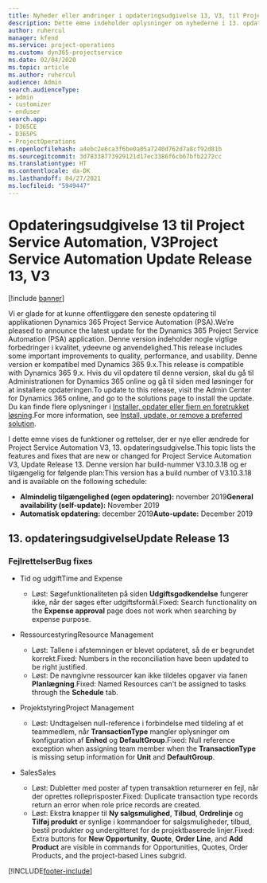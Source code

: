 ```yaml
---
title: Nyheder eller ændringer i opdateringsudgivelse 13, V3, til Project Service Automation
description: Dette emne indeholder oplysninger om nyhederne i 13. opdateringsudgivelse til Project Service Automation, V3.
author: ruhercul
manager: kfend
ms.service: project-operations
ms.custom: dyn365-projectservice
ms.date: 02/04/2020
ms.topic: article
ms.author: ruhercul
audience: Admin
search.audienceType:
- admin
- customizer
- enduser
search.app:
- D365CE
- D365PS
- ProjectOperations
ms.openlocfilehash: a4ebc2e6ca3f6be0a05a7240d762d7a8cf92d81b
ms.sourcegitcommit: 3d78338773929121d17ec3386f6cb67bfb2272cc
ms.translationtype: HT
ms.contentlocale: da-DK
ms.lasthandoff: 04/27/2021
ms.locfileid: "5949447"
---
```

# <a name="project-service-automation-update-release-13-v3"></a><span data-ttu-id="5b9a1-103">Opdateringsudgivelse 13 til Project Service Automation, V3</span><span class="sxs-lookup"><span data-stu-id="5b9a1-103">Project Service Automation Update Release 13, V3</span></span>

[!include [banner](../includes/psa-now-project-operations.md)]

<span data-ttu-id="5b9a1-104">Vi er glade for at kunne offentliggøre den seneste opdatering til applikationen Dynamics 365 Project Service Automation (PSA).</span><span class="sxs-lookup"><span data-stu-id="5b9a1-104">We’re pleased to announce the latest update for the Dynamics 365 Project Service Automation (PSA) application.</span></span> <span data-ttu-id="5b9a1-105">Denne version indeholder nogle vigtige forbedringer i kvalitet, ydeevne og anvendelighed.</span><span class="sxs-lookup"><span data-stu-id="5b9a1-105">This release includes some important improvements to quality, performance, and usability.</span></span> <span data-ttu-id="5b9a1-106">Denne version er kompatibel med Dynamics 365 9.x.</span><span class="sxs-lookup"><span data-stu-id="5b9a1-106">This release is compatible with Dynamics 365 9.x.</span></span> <span data-ttu-id="5b9a1-107">Hvis du vil opdatere til denne version, skal du gå til Administrationen for Dynamics 365 online og gå til siden med løsninger for at installere opdateringen.</span><span class="sxs-lookup"><span data-stu-id="5b9a1-107">To update to this release, visit the Admin Center for Dynamics 365 online, and go to the solutions page to install the update.</span></span> <span data-ttu-id="5b9a1-108">Du kan finde flere oplysninger i [Installer, opdater eller fjern en foretrukket løsning](/power-platform/admin/install-remove-preferred-solution).</span><span class="sxs-lookup"><span data-stu-id="5b9a1-108">For more information, see [Install, update, or remove a preferred solution](/power-platform/admin/install-remove-preferred-solution).</span></span>

<span data-ttu-id="5b9a1-109">I dette emne vises de funktioner og rettelser, der er nye eller ændrede for Project Service Automation V3, 13. opdateringsudgivelse.</span><span class="sxs-lookup"><span data-stu-id="5b9a1-109">This topic lists the features and fixes that are new or changed for Project Service Automation V3, Update Release 13.</span></span> <span data-ttu-id="5b9a1-110">Denne version har build-nummer V3.10.3.18 og er tilgængelig for følgende plan:</span><span class="sxs-lookup"><span data-stu-id="5b9a1-110">This version has a build number of V3.10.3.18 and is available on the following schedule:</span></span>

- <span data-ttu-id="5b9a1-111">**Almindelig tilgængelighed (egen opdatering):** november 2019</span><span class="sxs-lookup"><span data-stu-id="5b9a1-111">**General availability (self-update):** November 2019</span></span>
- <span data-ttu-id="5b9a1-112">**Automatisk opdatering:** december 2019</span><span class="sxs-lookup"><span data-stu-id="5b9a1-112">**Auto-update:** December 2019</span></span>


## <a name="update-release-13"></a><span data-ttu-id="5b9a1-113">13. opdateringsudgivelse</span><span class="sxs-lookup"><span data-stu-id="5b9a1-113">Update Release 13</span></span> 

### <a name="bug-fixes"></a><span data-ttu-id="5b9a1-114">Fejlrettelser</span><span class="sxs-lookup"><span data-stu-id="5b9a1-114">Bug fixes</span></span>

- <span data-ttu-id="5b9a1-115">Tid og udgift</span><span class="sxs-lookup"><span data-stu-id="5b9a1-115">Time and Expense</span></span>

     - <span data-ttu-id="5b9a1-116">Løst: Søgefunktionaliteten på siden **Udgiftsgodkendelse** fungerer ikke, når der søges efter udgiftsformål.</span><span class="sxs-lookup"><span data-stu-id="5b9a1-116">Fixed: Search functionality on the **Expense approval** page does not work when searching by expense purpose.</span></span>

- <span data-ttu-id="5b9a1-117">Ressourcestyring</span><span class="sxs-lookup"><span data-stu-id="5b9a1-117">Resource Management</span></span>

     - <span data-ttu-id="5b9a1-118">Løst: Tallene i afstemningen er blevet opdateret, så de er begrundet korrekt.</span><span class="sxs-lookup"><span data-stu-id="5b9a1-118">Fixed: Numbers in the reconciliation have been updated to be right justified.</span></span>
     - <span data-ttu-id="5b9a1-119">Løst: De navngivne ressourcer kan ikke tildeles opgaver via fanen **Planlægning**.</span><span class="sxs-lookup"><span data-stu-id="5b9a1-119">Fixed: Named Resources can't be assigned to tasks through the **Schedule** tab.</span></span>

- <span data-ttu-id="5b9a1-120">Projektstyring</span><span class="sxs-lookup"><span data-stu-id="5b9a1-120">Project Management</span></span>

     - <span data-ttu-id="5b9a1-121">Løst: Undtagelsen null-reference i forbindelse med tildeling af et teammedlem, når **TransactionType** mangler oplysninger om konfiguration af **Enhed** og **DefaultGroup**.</span><span class="sxs-lookup"><span data-stu-id="5b9a1-121">Fixed: Null reference exception when assigning team member when the **TransactionType** is missing setup information for **Unit** and **DefaultGroup**.</span></span>

- <span data-ttu-id="5b9a1-122">Sales</span><span class="sxs-lookup"><span data-stu-id="5b9a1-122">Sales</span></span>

     - <span data-ttu-id="5b9a1-123">Løst: Dubletter med poster af typen transaktion returnerer en fejl, når der oprettes rolleprisposter.</span><span class="sxs-lookup"><span data-stu-id="5b9a1-123">Fixed: Duplicate transaction type records return an error when role price records are created.</span></span>
     - <span data-ttu-id="5b9a1-124">Løst: Ekstra knapper til **Ny salgsmulighed**, **Tilbud**, **Ordrelinje** og **Tilføj produkt** er synlige i kommandoer for salgsmuligheder, tilbud, bestil produkter og undergitteret for de projektbaserede linjer.</span><span class="sxs-lookup"><span data-stu-id="5b9a1-124">Fixed: Extra buttons for **New Opportunity**, **Quote**, **Order Line**, and **Add Product** are visible in commands for Opportunities, Quotes, Order Products, and the project-based Lines subgrid.</span></span>




[!INCLUDE[footer-include](../includes/footer-banner.md)]